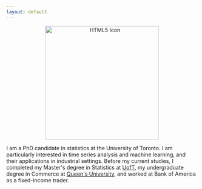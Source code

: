 ```yaml
---
layout: default
---
```

<p style="text-align:center;"><a href="https://github.com/daveveitch/daveveitch.github.io/tree/master/assets/GIF%20Code"><img src="/assets/DavidGif2.gif" alt="HTML5 Icon" width="300" height="300"></a></p>

I am a PhD candidate in statistics at the University of Toronto.  I am particularly interested in time series analysis and machine learning, and their applications in industrial settings. Before my current studies, I completed my Master's degree in Statistics at <a href="https://www.statistics.utoronto.ca/">UofT</a>, my undergraduate degree in Commerce at <a href="https://smith.queensu.ca/index.php">Queen's University</a>, and worked at Bank of America as a fixed-income trader.


